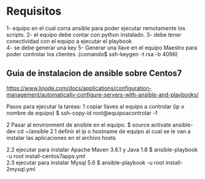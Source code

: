 # Requisitos 
1- equipo  en el cual corra ansible para poder ejecutar remotamente los scripts.
2- el equipo debe contar con python instalado.
3- debe tener conectividad con el equipo a ejecutar el playbook  
4- se debe generar una key 
5- Generar una llave en el equipo Maestro para poder controlar los clientes .(comando$ ssh-keygen -t rsa -b 4096)

## Guia de instalacion de ansible sobre Centos7
https://www.linode.com/docs/applications/configuration-management/automatically-configure-servers-with-ansible-and-playbooks/

Pasos para ejecutar la tareas:
1 copiar llaves al equipo a controlar (ip o nombre de equipo)
$ ssh-copy-id root@equipoacontrolar -f


2 Pasar al environment  de ansible en el equipo. 
$ source activate ansible-dev
cd ~/ansible
2.1 definir el ip o hostname de equipo al cual se le van a instalar las aplicaciones en el archivo hosts


2.2 ejecutar  para instalar  Apache Maven 3.6.1 y  Java 1.8
$ ansible-playbook -u root install-centos7apps.yml  
2.3 ejecutar para instalar Mysql 5.6
$ ansible-playbook -u root install-2mysql.yml
